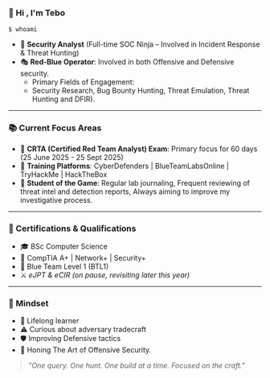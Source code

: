 ### :wave: Hi , I'm Tebo

`$ whoami` 

*  :ninja: **Security Analyst** (Full-time SOC Ninja – Involved in Incident Response & Threat Hunting) 
*  :performing_arts: __Red-Blue Operator__: Involved in both Offensive and Defensive security.
   *   Primary Fields of Engagement:
     * Security Research, Bug Bounty Hunting, Threat Emulation, Threat Hunting and DFIR). 

---

### :books: Current Focus Areas

*   :bow_and_arrow: **CRTA (Certified Red Team Analyst) Exam**: Primary focus for 60 days (25 June 2025 - 25 Sept 2025)
*   :test_tube: **Training Platforms**: CyberDefenders | BlueTeamLabsOnline | TryHackMe | HackTheBox
*   :notebook: **Student of the Game**: Regular lab journaling, Frequent reviewing of threat intel and detection reports, Always aiming to improve my investigative process.

----

### :scroll: Certifications & Qualifications

*   :mortar_board: BSc Computer Science
*   :briefcase: CompTIA A+ | Network+ | Security+
*   :large_blue_diamond: Blue Team Level 1 (BTL1)
*   :crossed_swords: _eJPT & eCIR (on pause, revisiting later this year)_

---

### :brain: Mindset

*  :seedling: Lifelong learner
*  :warning: Curious about adversary tradecraft
*  :shield: Improving Defensive tactics
*  :dart: Honing The Art of Offensive Security.
 
> _"One query. One hunt. One build at a time. Focused on the craft."_


